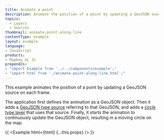 ```yaml
---
title: Animate a point
description: Animate the position of a point by updating a GeoJSON source on each frame.
topics:
  - Layers
  - Sources
thumbnail: animate-point-along-line
contentType: example
layout: example
language:
- JavaScript
products:
- Mapbox GL JS
prependJs:
- "import Example from '../../components/example';"
- "import html from './animate-point-along-line.html';"
---
```


This example animates the position of a point by updating a GeoJSON source on each frame.

The application first defines the animation as a GeoJSON object. Then it adds a [GeoJSON type source](https://docs.mapbox.com/mapbox-gl-js/style-spec/sources/#geojson) referring to that GeoJSON, and adds a [circle type layer](https://docs.mapbox.com/mapbox-gl-js/style-spec/layers/#circle) that uses that source. Finally, it starts the animation to continuously update the GeoJSON object, resulting in a moving circle on the map.

{{ <Example html={html} {...this.props} /> }}
